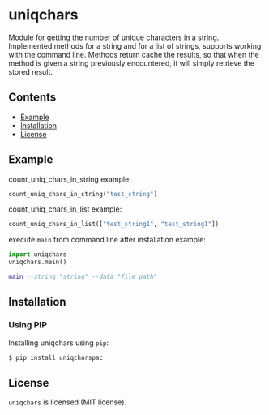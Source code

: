 # uniqchars
Module for getting the number of unique characters in a string.
Implemented methods for a string and for a list of strings, supports working with the command line.
Methods return cache the results, so that when the method is given a string previously encountered, it will simply retrieve the stored result.

## Contents

* [Example](#example)
* [Installation](#installation)
* [License](#license)

## Example

count_uniq_chars_in_string example:
```python
count_uniq_chars_in_string("test_string")
```

count_uniq_chars_in_list example:
```python
count_uniq_chars_in_list(["test_string1", "test_string1"])
```

execute `main` from command line after installation example:
```python
import uniqchars
uniqchars.main()
```
```lua
main --string "string" --data "file_path"
```


## Installation

### Using PIP

Installing uniqchars using `pip`:

```bash
$ pip install uniqcharspac
```

## License

`uniqchars` is licensed (MIT license).